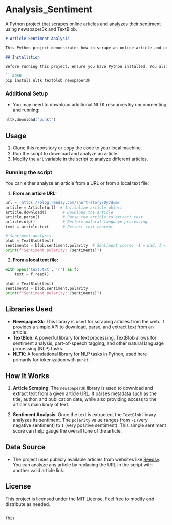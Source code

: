 # Analysis_Sentiment
A Python project that scrapes online articles and analyzes their sentiment using newspaper3k and TextBlob.

```markdown
# Article Sentiment Analysis

This Python project demonstrates how to scrape an online article and perform basic sentiment analysis on the text using libraries like `newspaper3k` and `TextBlob`. The project fetches an article from a given URL, extracts its content, and then analyzes the sentiment of the text.

## Installation

Before running this project, ensure you have Python installed. You also need to install the following libraries:

```bash
pip install nltk textblob newspaper3k
```

### Additional Setup
- You may need to download additional NLTK resources by uncommenting and running:
```python
nltk.download('punkt')
```

## Usage

1. Clone this repository or copy the code to your local machine.
2. Run the script to download and analyze an article.
3. Modify the `url` variable in the script to analyze different articles.

### Running the script

You can either analyze an article from a URL or from a local text file:

1. **From an article URL:**
```python
url = 'https://blog.reedsy.com/short-story/0y7dum/'
article = Article(url)  # Initialize article object
article.download()       # Download the article
article.parse()          # Parse the article to extract text
article.nlp()            # Perform natural language processing
text = article.text      # Extract text content

# Sentiment analysis
blob = TextBlob(text)
sentiments = blob.sentiment.polarity  # Sentiment score: -1 = bad, 1 = good
print(f"Sentiment polarity: {sentiments}")
```

2. **From a local text file:**
```python
with open('text.txt', 'r') as f:
    text = f.read()

blob = TextBlob(text)
sentiments = blob.sentiment.polarity
print(f"Sentiment polarity: {sentiments}")
```

## Libraries Used

- **Newspaper3k**: This library is used for scraping articles from the web. It provides a simple API to download, parse, and extract text from an article.
- **TextBlob**: A powerful library for text processing, TextBlob allows for sentiment analysis, part-of-speech tagging, and other natural language processing (NLP) tasks.
- **NLTK**: A foundational library for NLP tasks in Python, used here primarily for tokenization with `punkt`.

## How It Works

1. **Article Scraping**: 
   The `newspaper3k` library is used to download and extract text from a given article URL. It parses metadata such as the title, author, and publication date, while also providing access to the article's main body of text.
   
2. **Sentiment Analysis**:
   Once the text is extracted, the `TextBlob` library analyzes its sentiment. The `polarity` value ranges from `-1` (very negative sentiment) to `1` (very positive sentiment). This simple sentiment score can help gauge the overall tone of the article.

## Data Source

- The project uses publicly available articles from websites like [Reedsy](https://blog.reedsy.com). You can analyze any article by replacing the URL in the script with another valid article link.

## License

This project is licensed under the MIT License. Feel free to modify and distribute as needed.

```

This
